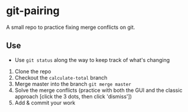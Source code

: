 # git-pairing
A small repo to practice fixing merge conflicts on git.

## Use

* Use `git status` along the way to keep track of what's changing

1. Clone the repo
2. Checkout the `calculate-total` branch
3. Merge master into the branch `git merge master`
4. Solve the merge conflicts (practice with both the GUI and the classic approach [click the 3 dots, then click 'dismiss'])
5. Add & commit your work
